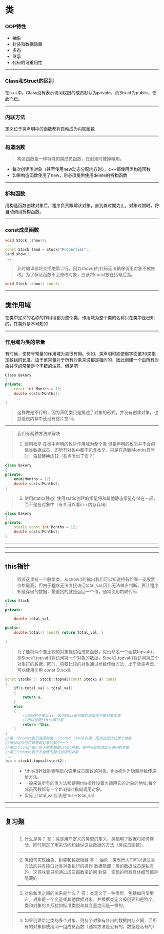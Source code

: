 # 类
### OOP特性
* 抽象
* 封装和数据隐藏
* 多态
* 继承
* 代码的可重用性
---
### Class和Struct的区别
在c++中，Class没有表示访问权限的成员默认为private，而Struct为public，仅此而已。

---
### 内联方法
定义位于类声明中的函数都将自动成为内联函数

---

### 构造函数
> 构造函数是一种特殊的类成员函数，在创建时被掉哦用。
* 每次创建类对象（甚至使用new动态分配内存时），c++都使用类构造函数
* 如果构造函数使用了new，则必须提供使用delete的析构函数

--- 
### 析构函数
用构造函数创建对象后，程序负责跟踪该对象，直到其过期为止。对象过期时，将自动调用析构函数。

---
### const成员函数
```c++
void Stock::show();
...
const Stock land = Stock("Properties");
land.show();
...
```
> 此时编译器将会拒绝第二行，因为show()的代码无法确保调用对象不被修改。为了保证函数不会修改对象，应该将const放在括号后面。
```c++
void Stock::show() const;
```
---
## 类作用域
在类中定义的名称的作用域都为整个类，作用域为整个类的名称只在类中是已知的，在类外是不可知的

---
### 作用域为类的常量
有时候，使符号常量的作用域为类很有用。例如，类声明可能使用字面值30来指定数组的长度，由于该常量对于所有对象来说都是相同的，因此创建一个由所有对象共享的常量是个不错的注意，但是吧
```c++
Class Bakery
{
private:
    const int Months = 12;
    double costs[Months];
    ...
}
```
> 这样做是不行的，因为声明类只是描述了对象的形式，并没有创建对象，也就是说内存中还没有这片空间。

---
> 我们有两种方法来解决
> 1. 使用枚举
> 在类中声明的枚举作用域为整个类
> 但是声明的枚举并不会创建类数据成员，即所有对象中都不包含枚举，只是在遇到Months符号时，将其替换成12（有点类似于宏？）
```c++
class Bakery
{
private:
    enum{Months = 12};
    double costs[Months];
}
```
> 2. 使用static(静态)
> 使用static创建的常量将和其他静态常量存储在一起，而不是在对象中（有关可以看c++内存存储）
```c++
class Bakery
{
private:
    static const int Months = 12;
    double costs[Months];
}
```


---
---
---
## this指针
> 假设这里有一个股票类，从show()的输出我们可以知道持有的哪一支股票价格最高，但由于程序无法直接访问total_val,因此无法做出判断。要让程序知道存储的数据，最直接的就是返回一个值，通常使用内联代码
```c++
class Stock
{
private:
    ...
    double total_val;
    ...
public:
    double total() const{ return total_val; }
    ...
}
```

>为了能将两个要比较的对象提供给成员函数，假设命名一个函数topval()，则Stock1.topval()将访问第一个对象的数据，Stock2.topval()将访问第二个对象打的数据。同时，将要比较的对象通过参数传给方法，出于效率考虑，可以使用引用 const Stock&
```c++
const Stock& :: Stock::topval(const Stock& s) const
{
    if(s.total_val > total_val)
    {
        return s;
    }
    else
    {
        //返回的不是this，因为this是对象的地址而不是对象本身
        //所以使用*this解引用
        return *this;
    }
}
//第一个const表示返回的是一个const Stock引用，因为这是比较两个对象
//所以返回也应该是两对象的其中一个
//第二个const表示传入的参数是const对象，表明不会修改显示访问的对象
//第三个const表示不会修改隐式访问的对象
...
top = stock1.topval(stock2);
```
> * *this指针就是表明指向调用成员函数的对象，this被作为隐藏参数传递给方法。
> *  一般来说所有的类方法都使用this指针设置为调用它的对象的地址,每个成员函数都有一个this指针指向调用对象。
> * 实际上total_val应该是this->total_val

---
---
## 复习题
>---
> 1. 什么是类？
> 答：类是用户定义的类型的定义。类指明了数据将如何存储，同时制定了用来访问和操纵这些数据的方法（类成员函数）。
> ---
> 2. 类如何实现抽象、封装和数据隐藏
> 答：
> 抽象：类表示人们可以通过类方法的共有接口对类对象执行的操作
> 数据隐藏：类的数据成员是私有的，这意味着只能通过成员函数来访问
> 封装：实现的所有具体细节都是隐藏的
> ---
> 3. 对象和类之间的关系是什么？
> 答：类定义了一种类型，包括如何使用它。对象是一个变量或其他数据对象。并根据类定义被创建和是哟个。类和对象的关系犹如标准类型和其变量之间是一样的。
> ---
> 4. 如果创建给定类的多个对象，则各个对象有各自的数据内存空间，但所有的对象都使用同一组成员函数（通常方法是公有的，数据是私有的）